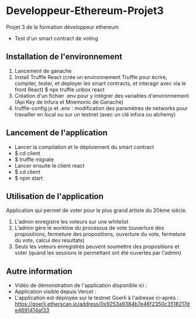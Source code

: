 # Developpeur-Ethereum-Projet3
Projet 3 de la formation développeur ethereum
* Test d'un smart contract de voting

## Installation de l'environnement
1. Lancement de ganache
2. Install Truffle React (crée un environnement Truffle pour écrire, compiler, tester, et deployer les smart contracts, et interagir avec via le front React)
   $ npx truffle unbox react
3. Création d'un fichier .env pour y intégrer des variables d'environnement (Api Key de Infura et Mnemonic de Ganache)
4. truffle-config.js et .env : modification des paramètres de networks pour travailler en local ou sur un testnet (avec un clé infura ou alchemy)

## Lancement de l'application
* Lancer la compilation et le déploiement du smart contract
* $ cd client
* $ truffle migrate
* Lancer ensuite le client react
* $ cd client
* $ npm start

## Utilisation de l'application
Application qui permet de voter pour le plus grand artiste du 20ème siècle.
1. L'admin enregistre les voteurs sur une whitelist
2. L'admin gère le worklow du processus de vote (ouverture des propositions, fermeture des propositions, ouverture du vote, fermeture du vote, calcul des résultats)
3. Seuls les voteurs enregistrés peuvent soumettre des propositions et voter (quand les sessions le permettant ont été ouvertes par l'admin)

## Autre information
* Vidéo de démonstration de l'application disponible ici :
* Application visible depuis Vercel :
* L'application est déployée sur le testnet Goerli à l'adresse ci-après : https://goerli.etherscan.io/address/0x9253a9384b7e46f2350c3518217de4691414af33
